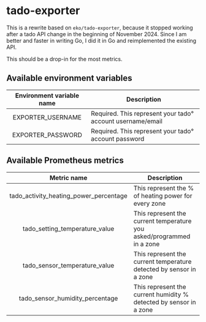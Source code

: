 # tado-exporter 

This is a rewrite based on `eko/tado-exporter`, because it stopped working
after a tado API change in the beginning of November 2024.
Since I am better and faster in writing Go, I did it in Go and reimplemented the existing API.

This should be a drop-in for the most metrics.

## Available environment variables

| Environment variable name    | Description                                                                                |
|:----------------------------:|--------------------------------------------------------------------------------------------|
| EXPORTER_USERNAME      | Required. This represent your tado° account username/email                                       |
| EXPORTER_PASSWORD      | Required. This represent your tado° account password                                             |

## Available Prometheus metrics

| Metric name                  | Description                                                                                |
|:----------------------------:|--------------------------------------------------------------------------------------------|
| tado_activity_heating_power_percentage | This represent the % of heating power for every zone                             |
| tado_setting_temperature_value         | This represent the current temperature you asked/programmed in a zone            |
| tado_sensor_temperature_value          | This represent the current temperature detected by sensor in a zone              |
| tado_sensor_humidity_percentage        | This represent the current humidity % detected by sensor in a zone               |